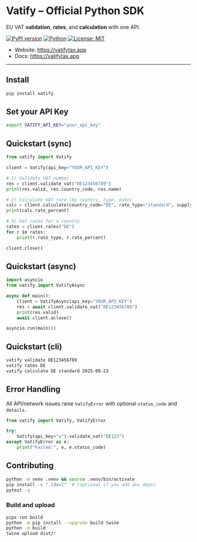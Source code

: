 # Vatify – Official Python SDK

EU VAT **validation**, **rates**, and **calculation** with one API.

[![PyPI version](https://img.shields.io/pypi/v/vatify.svg)](https://pypi.org/project/vatify/)
[![Python](https://img.shields.io/pypi/pyversions/vatify.svg)](https://pypi.org/project/vatify/)
[![License: MIT](https://img.shields.io/badge/License-MIT-blue.svg)](LICENSE)

- Website: https://vatifytax.app  
- Docs: https://vatifytax.app

---

## Install

```bash
pip install vatify
```

## Set your API Key

```bash
export VATIFY_API_KEY="your_api_key"
```

## Quickstart (sync)
```python
from vatify import Vatify

client = Vatify(api_key="YOUR_API_KEY")

# 1) Validate VAT number
res = client.validate_vat("DE123456789")
print(res.valid, res.country_code, res.name)

# 2) Calculate VAT rate (by country, type, date)
calc = client.calculate(country_code="DE", rate_type="standard", supply_date="2025-09-23")
print(calc.rate_percent)

# 3) Get rates for a country
rates = client.rates("DE")
for r in rates:
    print(r.rate_type, r.rate_percent)

client.close()
```

## Quickstart (async)
```python
import asyncio
from vatify import VatifyAsync

async def main():
    client = VatifyAsync(api_key="YOUR_API_KEY")
    res = await client.validate_vat("DE123456789")
    print(res.valid)
    await client.aclose()

asyncio.run(main())
```

## Quickstart (cli)
```bash
vatify validate DE123456789
vatify rates DE
vatify calculate DE standard 2025-09-23
```

## Error Handling
All API/network issues raise `VatifyError` with optional `status_code` and `details`.
```python
from vatify import Vatify, VatifyError

try:
    Vatify(api_key="x").validate_vat("DE123")
except VatifyError as e:
    print("Failed:", e, e.status_code)
```


## Contributing
```bash
python -m venv .venv && source .venv/bin/activate
pip install -e ".[dev]"  # (optional if you add dev deps)
pytest -q
```

### Build and upload
```bash
pipx run build
python -m pip install --upgrade build twine
python -m build
twine upload dist/*
```


